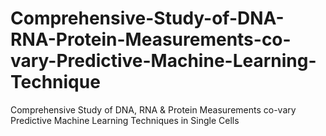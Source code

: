 # Comprehensive-Study-of-DNA-RNA-Protein-Measurements-co-vary-Predictive-Machine-Learning-Technique

Comprehensive Study of DNA, RNA &amp; Protein Measurements co-vary Predictive Machine Learning Techniques in Single Cells
